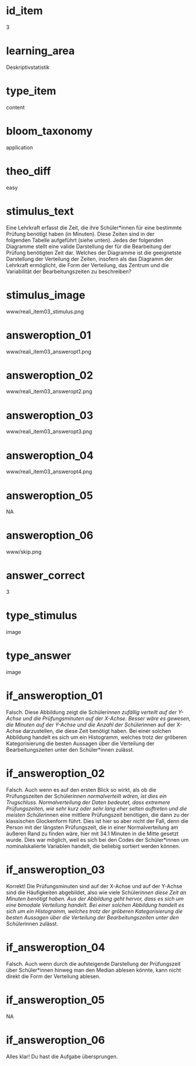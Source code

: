 # id_item
3

# learning_area
Deskriptivstatistik

# type_item
content

# bloom_taxonomy
application

# theo_diff
easy

# stimulus_text
Eine Lehrkraft erfasst die Zeit, die ihre Schüler*innen für eine bestimmte Prüfung benötigt haben (in Minuten). Diese Zeiten sind in der folgenden Tabelle aufgeführt (siehe unten). Jedes der folgenden Diagramme stellt eine valide Darstellung der für die Bearbeitung der Prüfung benötigten Zeit dar. Welches der Diagramme ist die geeignetste Darstellung der Verteilung der Zeiten, insofern als das Diagramm der Lehrkraft ermöglicht, die Form der Verteilung, das Zentrum und die Variabilität der Bearbeitungszeiten zu beschreiben?

# stimulus_image
www/reali_item03_stimulus.png

# answeroption_01
www/reali_item03_answeropt1.png

# answeroption_02
www/reali_item03_answeropt2.png

# answeroption_03
www/reali_item03_answeropt3.png

# answeroption_04
www/reali_item03_answeropt4.png

# answeroption_05
NA

# answeroption_06
www/skip.png

# answer_correct
3

# type_stimulus
image

# type_answer
image

# if_answeroption_01
Falsch. Diese Abbildung zeigt die Schüler*innen zufällig verteilt auf der Y-Achse und die Prüfungsminuten auf der X-Achse. Besser wäre es gewesen, die Minuten auf der Y-Achse und die Anzahl der Schüler*innen auf der X-Achse darzustellen, die diese Zeit benötigt haben. Bei einer solchen Abbildung handelt es sich um ein Histogramm, welches trotz der gröberen Kategorisierung die besten Aussagen über die Verteilung der Bearbeitungszeiten unter den Schüler*innen zulässt.

# if_answeroption_02
Falsch. Auch wenn es auf den ersten Blick so wirkt, als ob die Prüfungszeiten der Schüler*innen normalverteilt wären, ist dies ein Trugschluss. Normalverteilung der Daten bedeutet, dass extremere Prüfungszeiten, wie sehr kurz oder sehr lang eher selten auftreten und die meisten Schüler*innen eine mittlere Prüfungszeit benötigen, die dann zu der klassischen Glockenform führt. Dies ist hier so aber nicht der Fall, denn die Person mit der längsten Prüfungszeit, die in einer Normalverteilung am äußeren Rand zu finden wäre, hier mit 34.1 Minuten in die Mitte gesetzt wurde. Dies war möglich, weil es sich bei den Codes der Schüler*innen um nominalskalierte Variablen handelt, die beliebig sortiert werden können.

# if_answeroption_03
Korrekt! Die Prüfungsminuten sind auf der X-Achse und auf der Y-Achse sind die Häufigkeiten abgebildet, also wie viele Schüler*innen diese Zeit an Minuten benötigt haben. Aus der Abbildung geht hervor, dass es sich um eine bimodale Verteilung handelt. Bei einer solchen Abbildung handelt es sich um ein Histogramm, welches trotz der gröberen Kategorisierung die besten Aussagen über die Verteilung der Bearbeitungszeiten unter den Schüler*innen zulässt.

# if_answeroption_04
Falsch. Auch wenn durch die aufsteigende Darstellung der Prüfungszeit über Schüler*innen hinweg man den Median ablesen könnte, kann nicht direkt die Form der Verteilung ablesen.

# if_answeroption_05
NA

# if_answeroption_06
Alles klar! Du hast die Aufgabe übersprungen.

